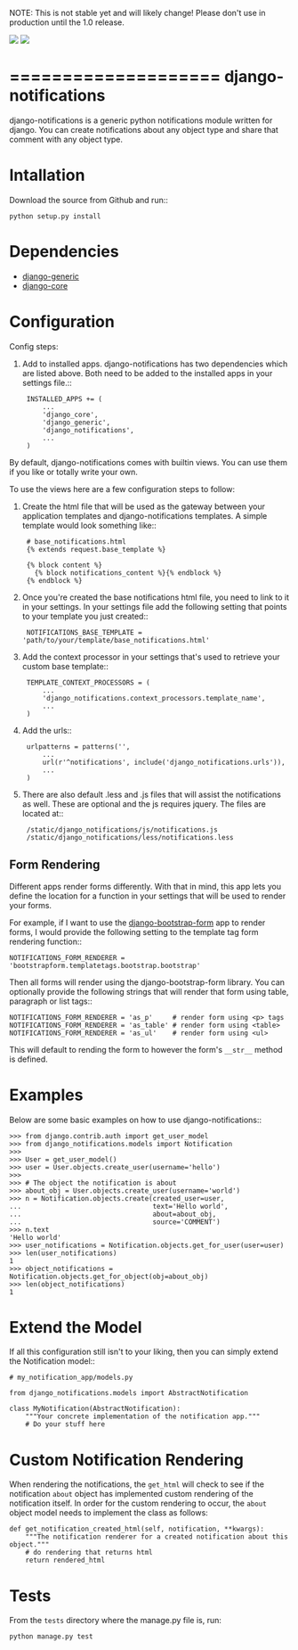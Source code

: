 NOTE: This is not stable yet and will likely change!  Please don't use in production until the 1.0 release.

[<img src="https://travis-ci.org/InfoAgeTech/django-notifications.png?branch=master">](http://travis-ci.org/InfoAgeTech/django-notifications)
[<img src="https://coveralls.io/repos/InfoAgeTech/django-notifications/badge.png">](https://coveralls.io/r/InfoAgeTech/django-notifications)

====================
django-notifications
====================
django-notifications is a generic python notifications module written for django.  You can create notifications about any object type and share that comment with any object type.

Intallation
===========
Download the source from Github and run::

    python setup.py install

Dependencies
============
* [django-generic](https://github.com/InfoAgeTech/django-generic)
* [django-core](https://github.com/InfoAgeTech/django-core)

Configuration
=============
Config steps:

1. Add to installed apps. django-notifications has two dependencies which are listed above. Both need to be added to the installed apps in your settings file.::

        INSTALLED_APPS += (
            ...
            'django_core',
            'django_generic',
            'django_notifications',
            ...
        )


By default, django-notifications comes with builtin views.  You can use them if you like or totally write your own.

To use the views here are a few configuration steps to follow:

1. Create the html file that will be used as the gateway between your application templates and django-notifications templates.  A simple template would look something like::
    
        # base_notifications.html
        {% extends request.base_template %}
    
        {% block content %}
          {% block notifications_content %}{% endblock %}
        {% endblock %}

2. Once you're created the base notifications html file, you need to link to it in your settings.  In your settings file add the following setting that points to your template you just created::

        NOTIFICATIONS_BASE_TEMPLATE = 'path/to/your/template/base_notifications.html'

3. Add the context processor in your settings that's used to retrieve your custom base template::

        TEMPLATE_CONTEXT_PROCESSORS = (
            ...
            'django_notifications.context_processors.template_name',
            ...
        )

4. Add the urls::

        urlpatterns = patterns('',
            ...
            url(r'^notifications', include('django_notifications.urls')),
            ...
        )

5. There are also default .less and .js files that will assist the notifications as well.  These are optional and the js requires jquery.  The files are located at::

        /static/django_notifications/js/notifications.js
        /static/django_notifications/less/notifications.less

Form Rendering
--------------
Different apps render forms differently. With that in mind, this app lets you define the location for a function in your settings that will be used to render your forms.

For example,  if I want to use the [django-bootstrap-form](https://github.com/tzangms/django-bootstrap-form) app to render forms, I would provide the following setting to the template tag form rendering function::

    NOTIFICATIONS_FORM_RENDERER = 'bootstrapform.templatetags.bootstrap.bootstrap'

Then all forms will render using the django-bootstrap-form library.  You can optionally provide the following strings that will render that form using table, paragraph or list tags::

    NOTIFICATIONS_FORM_RENDERER = 'as_p'     # render form using <p> tags
    NOTIFICATIONS_FORM_RENDERER = 'as_table' # render form using <table>
    NOTIFICATIONS_FORM_RENDERER = 'as_ul'    # render form using <ul>

This will default to rending the form to however the form's ``__str__`` method is defined.

Examples
========
Below are some basic examples on how to use django-notifications::

    >>> from django.contrib.auth import get_user_model
    >>> from django_notifications.models import Notification
    >>>
    >>> User = get_user_model()
    >>> user = User.objects.create_user(username='hello')
    >>>
    >>> # The object the notification is about
    >>> about_obj = User.objects.create_user(username='world')
    >>> n = Notification.objects.create(created_user=user,
    ...                                 text='Hello world',
    ...                                 about=about_obj,
    ...                                 source='COMMENT')
    >>> n.text
    'Hello world'
    >>> user_notifications = Notification.objects.get_for_user(user=user)
    >>> len(user_notifications)
    1
    >>> object_notifications = Notification.objects.get_for_object(obj=about_obj)
    >>> len(object_notifications)
    1

Extend the Model
================
If all this configuration still isn't to your liking, then you can simply extend the Notification model::

    # my_notification_app/models.py
    
    from django_notifications.models import AbstractNotification
    
    class MyNotification(AbstractNotification):
        """Your concrete implementation of the notification app."""
        # Do your stuff here

Custom Notification Rendering
=============================
When rendering the notifications, the ``get_html`` will check to see if the notification ``about`` object has implemented custom rendering of the notification itself.  In order for the custom rendering to occur, the ``about`` object model needs to implement the class as follows:

    def get_notification_created_html(self, notification, **kwargs):
        """The notification renderer for a created notification about this object."""
        # do rendering that returns html
        return rendered_html

Tests
=====
From the ``tests`` directory where the manage.py file is, run:

    python manage.py test

